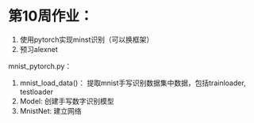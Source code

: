 # 第10周作业：

1. 使用pytorch实现minst识别（可以换框架）
2. 预习alexnet


mnist_pytorch.py：
  1. mnist_load_data()：
        提取mnist手写识别数据集中数据，包括trainloader, testloader
  2. Model:
        创建手写数字识别模型
  3. MnistNet:
        建立网络